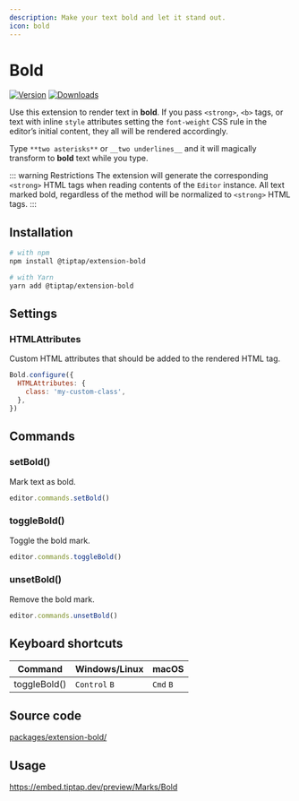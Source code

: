 ```yaml
---
description: Make your text bold and let it stand out.
icon: bold
---
```


# Bold
[![Version](https://img.shields.io/npm/v/@tiptap/extension-bold.svg?label=version)](https://www.npmjs.com/package/@tiptap/extension-bold)
[![Downloads](https://img.shields.io/npm/dm/@tiptap/extension-bold.svg)](https://npmcharts.com/compare/@tiptap/extension-bold?minimal=true)

Use this extension to render text in **bold**. If you pass `<strong>`, `<b>` tags, or text with inline `style` attributes setting the `font-weight` CSS rule in the editor’s initial content, they all will be rendered accordingly.

Type `**two asterisks**` or `__two underlines__` and it will magically transform to **bold** text while you type.

::: warning Restrictions
The extension will generate the corresponding `<strong>` HTML tags when reading contents of the `Editor` instance. All text marked bold, regardless of the method will be normalized to `<strong>` HTML tags.
:::

## Installation
```bash
# with npm
npm install @tiptap/extension-bold

# with Yarn
yarn add @tiptap/extension-bold
```

## Settings

### HTMLAttributes
Custom HTML attributes that should be added to the rendered HTML tag.

```js
Bold.configure({
  HTMLAttributes: {
    class: 'my-custom-class',
  },
})
```

## Commands

### setBold()
Mark text as bold.

```js
editor.commands.setBold()
```

### toggleBold()
Toggle the bold mark.

```js
editor.commands.toggleBold()
```

### unsetBold()
Remove the bold mark.

```js
editor.commands.unsetBold()
```

## Keyboard shortcuts
| Command      | Windows/Linux      | macOS          |
| ------------ | ------------------ | -------------- |
| toggleBold() | `Control`&nbsp;`B` | `Cmd`&nbsp;`B` |

## Source code
[packages/extension-bold/](https://github.com/ueberdosis/tiptap/blob/main/packages/extension-bold/)

## Usage
https://embed.tiptap.dev/preview/Marks/Bold
